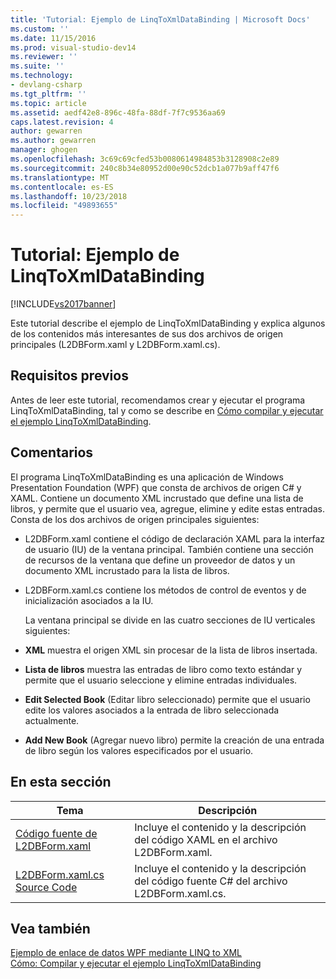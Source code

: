 ```yaml
---
title: 'Tutorial: Ejemplo de LinqToXmlDataBinding | Microsoft Docs'
ms.custom: ''
ms.date: 11/15/2016
ms.prod: visual-studio-dev14
ms.reviewer: ''
ms.suite: ''
ms.technology:
- devlang-csharp
ms.tgt_pltfrm: ''
ms.topic: article
ms.assetid: aedf42e8-896c-48fa-88df-7f7c9536aa69
caps.latest.revision: 4
author: gewarren
ms.author: gewarren
manager: ghogen
ms.openlocfilehash: 3c69c69cfed53b0080614984853b3128908c2e89
ms.sourcegitcommit: 240c8b34e80952d00e90c52dcb1a077b9aff47f6
ms.translationtype: MT
ms.contentlocale: es-ES
ms.lasthandoff: 10/23/2018
ms.locfileid: "49893655"
---
```

# <a name="walkthrough-linqtoxmldatabinding-example"></a>Tutorial: Ejemplo de LinqToXmlDataBinding
[!INCLUDE[vs2017banner](../includes/vs2017banner.md)]

Este tutorial describe el ejemplo de LinqToXmlDataBinding y explica algunos de los contenidos más interesantes de sus dos archivos de origen principales (L2DBForm.xaml y L2DBForm.xaml.cs).  
  
## <a name="prerequisites"></a>Requisitos previos  
 Antes de leer este tutorial, recomendamos crear y ejecutar el programa LinqToXmlDataBinding, tal y como se describe en [Cómo compilar y ejecutar el ejemplo LinqToXmlDataBinding](../designers/how-to-build-and-run-the-linqtoxmldatabinding-example.md).  
  
## <a name="remarks"></a>Comentarios  
 El programa LinqToXmlDataBinding es una aplicación de Windows Presentation Foundation (WPF) que consta de archivos de origen C# y XAML. Contiene un documento XML incrustado que define una lista de libros, y permite que el usuario vea, agregue, elimine y edite estas entradas. Consta de los dos archivos de origen principales siguientes:  
  
- L2DBForm.xaml contiene el código de declaración XAML para la interfaz de usuario (IU) de la ventana principal. También contiene una sección de recursos de la ventana que define un proveedor de datos y un documento XML incrustado para la lista de libros.  
  
- L2DBForm.xaml.cs contiene los métodos de control de eventos y de inicialización asociados a la IU.  
  
  La ventana principal se divide en las cuatro secciones de IU verticales siguientes:  
  
- **XML** muestra el origen XML sin procesar de la lista de libros insertada.  
  
- **Lista de libros** muestra las entradas de libro como texto estándar y permite que el usuario seleccione y elimine entradas individuales.  
  
- **Edit Selected Book** (Editar libro seleccionado) permite que el usuario edite los valores asociados a la entrada de libro seleccionada actualmente.  
  
- **Add New Book** (Agregar nuevo libro) permite la creación de una entrada de libro según los valores especificados por el usuario.  
  
## <a name="in-this-section"></a>En esta sección  
  
|Tema|Descripción|  
|-----------|-----------------|  
|[Código fuente de L2DBForm.xaml](../designers/l2dbform-xaml-source-code.md)|Incluye el contenido y la descripción del código XAML en el archivo L2DBForm.xaml.|  
|[L2DBForm.xaml.cs Source Code](../designers/l2dbform-xaml-cs-source-code.md)|Incluye el contenido y la descripción del código fuente C# del archivo L2DBForm.xaml.cs.|  
  
## <a name="see-also"></a>Vea también  
 [Ejemplo de enlace de datos WPF mediante LINQ to XML](../designers/wpf-data-binding-using-linq-to-xml-example.md)   
 [Cómo: Compilar y ejecutar el ejemplo LinqToXmlDataBinding](../designers/how-to-build-and-run-the-linqtoxmldatabinding-example.md)



